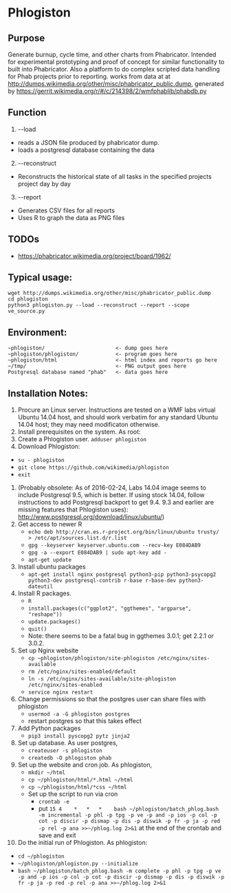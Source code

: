 # Phlogiston

## Purpose
Generate burnup, cycle time, and other charts from Phabricator.  Intended for experimental prototyping and proof of concept for similar functionality to built into Phabricator.  Also a platform to do complex scripted data handling for Phab projects prior to reporting.  works from data at at http://dumps.wikimedia.org/other/misc/phabricator_public.dump, generated by https://gerrit.wikimedia.org/r/#/c/214398/2/wmfphablib/phabdb.py

## Function
1. --load
 * reads a JSON file produced by phabricator dump.
 * loads a postgresql database containing the data
2. --reconstruct
 * Reconstructs the historical state of all tasks in the specified projects project day by day
3. --report
 * Generates CSV files for all reports
 * Uses R to graph the data as PNG files

## TODOs
 * https://phabricator.wikimedia.org/project/board/1962/
 
## Typical usage:
```
wget http://dumps.wikimedia.org/other/misc/phabricator_public.dump
cd phlogiston
python3 phlogiston.py --load --reconstruct --report --scope ve_source.py
```

## Environment:
```
~phlogiston/                       <- dump goes here
~phlogiston/phlogiston/            <- program goes here
~phlogiston/html                   <- html index and reports go here
~/tmp/                             <- PNG output goes here
Postgresql database named "phab"   <- data goes here
```

## Installation Notes:

1. Procure an Linux server.  Instructions are tested on a WMF labs virtual Ubuntu 14.04 host, and should work verbatim for any standard Ubuntu 14.04 host; they may need modificaton otherwise.
2. Install prerequisites on the system.  As root:
  1. Create a Phlogiston user.  `adduser phlogiston`
  2. Download Phlogiston:
   * `su - phlogiston`
   * `git clone https://github.com/wikimedia/phlogiston`
   * `exit`
  1. (Probably obsolete: As of 2016-02-24, Labs 14.04 image seems to include Postgresql 9.5, which is better.  If using stock 14.04, follow instructions to add Postgresql backport to get 9.4.  9.3 and earlier are missing features that Phlogiston uses): http://www.postgresql.org/download/linux/ubuntu/)
  2. Get access to newer R
     * `echo deb http://cran.es.r-project.org/bin/linux/ubuntu trusty/ > /etc/apt/sources.list.d/r.list`
     * `gpg --keyserver keyserver.ubuntu.com --recv-key E084DAB9`
     * `gpg -a --export E084DAB9 | sudo apt-key add - `
     * `apt-get update`
  3. Install ubuntu packages
     * `apt-get install nginx postgresql python3-pip python3-psycopg2 python3-dev postgresql-contrib r-base r-base-dev python3-dateutil`
  4. Install R packages.
     * `R`
     * `install.packages(c("ggplot2", "ggthemes", "argparse", "reshape"))`
     * `update.packages()`
     * `quit()`
     * Note: there seems to be a fatal bug in ggthemes 3.0.1; get 2.2.1 or 3.0.2.
  5. Set up Nginx website
     * `cp ~phlogiston/phlogiston/site-phlogiston /etc/nginx/sites-available`
     * `rm /etc/nginx/sites-enabled/default`
     * `ln -s /etc/nginx/sites-available/site-phlogiston /etc/nginx/sites-enabled`
     * `service nginx restart`
  6. Change permissions so that the postgres user can share files with phlogiston
     * `usermod -a -G phlogiston postgres`
     * restart postgres so that this takes effect
  7. Add Python packages
     * `pip3 install pyscopg2 pytz jinja2`
3. Set up database. As user postgres,
   * `createuser -s phlogiston`
   * `createdb -O phlogiston phab`
4. Set up the website and cron job.  As phlogiston, 
     * `mkdir ~/html`
     * `cp ~/phlogiston/html/*.html ~/html`
     * `cp ~/phlogiston/html/*css ~/html`
     * Set up the script to run via cron
       * `crontab -e`
       * put `15 4    *   *   *    bash ~/phlogiston/batch_phlog.bash -m incremental -p phl -p tpg -p ve -p and -p ios -p col -p cot -p discir -p dismap -p dis -p diswik -p fr -p ja -p red -p rel -p ana >>~/phlog.log 2>&1` at the end of the crontab and save and exit
5. Do the initial run of Phlogiston.  As phlogiston:
  * `cd ~/phlogiston`
  * `~/phlogiston/phlogiston.py --initialize`
  * `bash ~/phlogiston/batch_phlog.bash -m complete -p phl -p tpg -p ve -p and -p ios -p col -p cot -p discir -p dismap -p dis -p diswik -p fr -p ja -p red -p rel -p ana >>~/phlog.log 2>&1`
